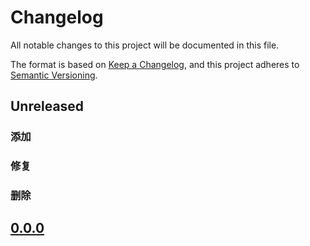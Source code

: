 # Changelog

All notable changes to this project will be documented in this file.

The format is based on [Keep a Changelog](https://keepachangelog.com/en/1.0.0/), and this project adheres
to [Semantic Versioning](https://semver.org/spec/v2.0.0.html).

## Unreleased

### 添加

### 修复

### 删除

## [0.0.0] 

[Unreleased]: https://gitee.com/rustsbi/bl-rom-rt/compare/v0.0.0...HEAD
[0.0.0]: https://gitee.com/rustsbi/bl-rom-rt/releases/tag/v0.0.0
